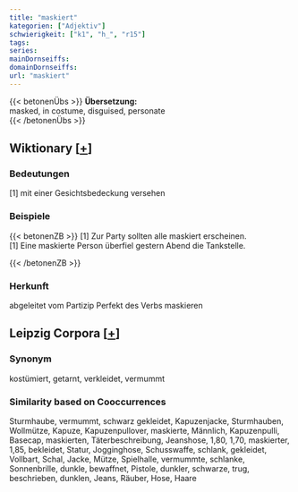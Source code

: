 ```yaml
---
title: "maskiert"
kategorien: ["Adjektiv"]
schwierigkeit: ["k1", "h_", "r15"]
tags:
series:
mainDornseiffs:
domainDornseiffs:
url: "maskiert"
---
```


{{< betonenÜbs >}}
**Übersetzung:**  
masked, in costume, disguised, personate  
{{< /betonenÜbs >}}

## Wiktionary [[+](https://de.wiktionary.org/wiki/maskiert)]

### Bedeutungen
[1] mit einer Gesichtsbedeckung versehen  

### Beispiele
{{< betonenZB >}}
[1] Zur Party sollten alle maskiert erscheinen.  
[1] Eine maskierte Person überfiel gestern Abend die Tankstelle.  

{{< /betonenZB >}}
### Herkunft
abgeleitet vom Partizip Perfekt des Verbs maskieren  


## Leipzig Corpora [[+](https://corpora.uni-leipzig.de/en/res?word=maskiert&corpusId=deu_newscrawl-public_2018)]


### Synonym
kostümiert, getarnt, verkleidet, vermummt


### Similarity based on Cooccurrences
Sturmhaube, vermummt, schwarz gekleidet, Kapuzenjacke, Sturmhauben, Wollmütze, Kapuze, Kapuzenpullover, maskierte, Männlich, Kapuzenpulli, Basecap, maskierten, Täterbeschreibung, Jeanshose, 1,80, 1,70, maskierter, 1,85, bekleidet, Statur, Jogginghose, Schusswaffe, schlank, gekleidet, Vollbart, Schal, Jacke, Mütze, Spielhalle, vermummte, schlanke, Sonnenbrille, dunkle, bewaffnet, Pistole, dunkler, schwarze, trug, beschrieben, dunklen, Jeans, Räuber, Hose, Haare

